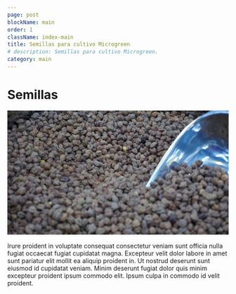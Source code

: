 ```yaml
---
page: post
blockName: main
order: 1
className: index-main
title: Semillas para cultivo Microgreen 
# description: Semillas para cultivo Microgreen.
category: main
---
```


# Semillas

![Semillas para cultivar microgreen - Photo by Digital Buggu from Pexels](../../images/semillas-cultivo-microgreen.jpg)

Irure proident in voluptate consequat consectetur veniam sunt officia nulla fugiat occaecat fugiat cupidatat magna. Excepteur velit dolor labore in amet sunt pariatur elit mollit ea aliquip proident in. Ut nostrud deserunt sunt eiusmod id cupidatat veniam. Minim deserunt fugiat dolor quis minim excepteur proident ipsum commodo elit. Ipsum culpa in commodo id velit proident.